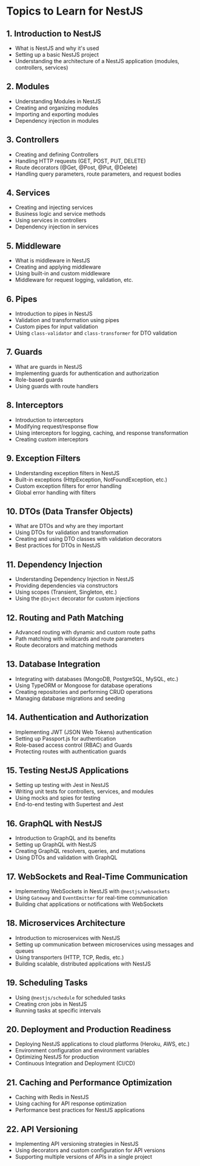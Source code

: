 # Topics to Learn for NestJS

## 1. **Introduction to NestJS**
   - What is NestJS and why it's used
   - Setting up a basic NestJS project
   - Understanding the architecture of a NestJS application (modules, controllers, services)

## 2. **Modules**
   - Understanding Modules in NestJS
   - Creating and organizing modules
   - Importing and exporting modules
   - Dependency injection in modules

## 3. **Controllers**
   - Creating and defining Controllers
   - Handling HTTP requests (GET, POST, PUT, DELETE)
   - Route decorators (@Get, @Post, @Put, @Delete)
   - Handling query parameters, route parameters, and request bodies

## 4. **Services**
   - Creating and injecting services
   - Business logic and service methods
   - Using services in controllers
   - Dependency injection in services

## 5. **Middleware**
   - What is middleware in NestJS
   - Creating and applying middleware
   - Using built-in and custom middleware
   - Middleware for request logging, validation, etc.

## 6. **Pipes**
   - Introduction to pipes in NestJS
   - Validation and transformation using pipes
   - Custom pipes for input validation
   - Using `class-validator` and `class-transformer` for DTO validation

## 7. **Guards**
   - What are guards in NestJS
   - Implementing guards for authentication and authorization
   - Role-based guards
   - Using guards with route handlers

## 8. **Interceptors**
   - Introduction to interceptors
   - Modifying request/response flow
   - Using interceptors for logging, caching, and response transformation
   - Creating custom interceptors

## 9. **Exception Filters**
   - Understanding exception filters in NestJS
   - Built-in exceptions (HttpException, NotFoundException, etc.)
   - Custom exception filters for error handling
   - Global error handling with filters

## 10. **DTOs (Data Transfer Objects)**
   - What are DTOs and why are they important
   - Using DTOs for validation and transformation
   - Creating and using DTO classes with validation decorators
   - Best practices for DTOs in NestJS

## 11. **Dependency Injection**
   - Understanding Dependency Injection in NestJS
   - Providing dependencies via constructors
   - Using scopes (Transient, Singleton, etc.)
   - Using the `@Inject` decorator for custom injections

## 12. **Routing and Path Matching**
   - Advanced routing with dynamic and custom route paths
   - Path matching with wildcards and route parameters
   - Route decorators and matching methods

## 13. **Database Integration**
   - Integrating with databases (MongoDB, PostgreSQL, MySQL, etc.)
   - Using TypeORM or Mongoose for database operations
   - Creating repositories and performing CRUD operations
   - Managing database migrations and seeding

## 14. **Authentication and Authorization**
   - Implementing JWT (JSON Web Tokens) authentication
   - Setting up Passport.js for authentication
   - Role-based access control (RBAC) and Guards
   - Protecting routes with authentication guards

## 15. **Testing NestJS Applications**
   - Setting up testing with Jest in NestJS
   - Writing unit tests for controllers, services, and modules
   - Using mocks and spies for testing
   - End-to-end testing with Supertest and Jest

## 16. **GraphQL with NestJS**
   - Introduction to GraphQL and its benefits
   - Setting up GraphQL with NestJS
   - Creating GraphQL resolvers, queries, and mutations
   - Using DTOs and validation with GraphQL

## 17. **WebSockets and Real-Time Communication**
   - Implementing WebSockets in NestJS with `@nestjs/websockets`
   - Using `Gateway` and `EventEmitter` for real-time communication
   - Building chat applications or notifications with WebSockets

## 18. **Microservices Architecture**
   - Introduction to microservices with NestJS
   - Setting up communication between microservices using messages and queues
   - Using transporters (HTTP, TCP, Redis, etc.)
   - Building scalable, distributed applications with NestJS

## 19. **Scheduling Tasks**
   - Using `@nestjs/schedule` for scheduled tasks
   - Creating cron jobs in NestJS
   - Running tasks at specific intervals

## 20. **Deployment and Production Readiness**
   - Deploying NestJS applications to cloud platforms (Heroku, AWS, etc.)
   - Environment configuration and environment variables
   - Optimizing NestJS for production
   - Continuous Integration and Deployment (CI/CD)

## 21. **Caching and Performance Optimization**
   - Caching with Redis in NestJS
   - Using caching for API response optimization
   - Performance best practices for NestJS applications

## 22. **API Versioning**
   - Implementing API versioning strategies in NestJS
   - Using decorators and custom configuration for API versions
   - Supporting multiple versions of APIs in a single project
